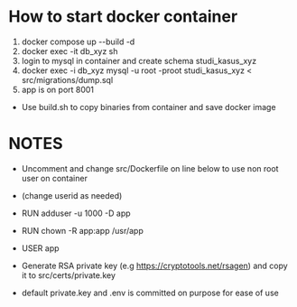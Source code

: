 # How to start docker container

1. docker compose up --build -d
2. docker exec -it db_xyz sh
3. login to mysql in container and create schema studi_kasus_xyz
4. docker exec -i db_xyz mysql -u root -proot studi_kasus_xyz < src/migrations/dump.sql
5. app is on port 8001

- Use build.sh to copy binaries from container and save docker image

# NOTES 
- Uncomment and change src/Dockerfile on line below to use non root user on container
- (change userid as needed)
-   RUN adduser -u 1000 -D app
-   RUN chown -R app:app /usr/app
-   USER app

- Generate RSA private key (e.g https://cryptotools.net/rsagen) and copy it to src/certs/private.key

- default private.key and .env is committed on purpose for ease of use